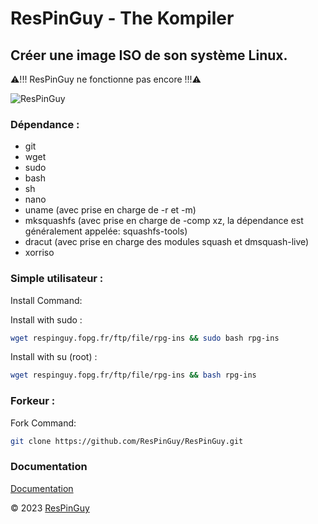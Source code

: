 # ResPinGuy - The Kompiler
## Créer une image ISO de son système Linux.

⚠!!! ResPinGuy ne fonctionne pas encore !!!⚠

![ResPinGuy](https://respinguy.fopg.fr/logo-img-theme/logo/ResPinGuy-BF.png)

### Dépendance :
- git
- wget
- sudo
- bash
- sh
- nano
- uname (avec prise en charge de -r et -m)
- mksquashfs (avec prise en charge de -comp xz, la dépendance est généralement appelée: squashfs-tools)
- dracut (avec prise en charge des modules squash et dmsquash-live)
- xorriso


### Simple utilisateur :
Install Command:

Install with sudo :
```bash
wget respinguy.fopg.fr/ftp/file/rpg-ins && sudo bash rpg-ins
```
Install with su (root) :
```bash
wget respinguy.fopg.fr/ftp/file/rpg-ins && bash rpg-ins
```

### Forkeur :
Fork Command:
```bash
git clone https://github.com/ResPinGuy/ResPinGuy.git
```

### Documentation
[Documentation](https://github.com/France-OPG/ResPinGuy/blob/main/documentation.md)


&copy; 2023 [ResPinGuy](https://respinguy.fopg.fr/)
